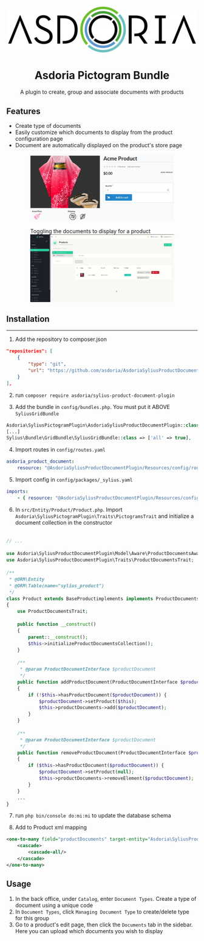 <p align="center">
</p>

![Example of a product's documents customization](doc/asdoria.jpg)

<h1 align="center">Asdoria Pictogram Bundle</h1>

<p align="center">A plugin to create, group and associate documents with products</p>

## Features

+ Create type of documents 
+ Easily customize which documents to display from the product configuration page
+ Document are automatically displayed on the product's store page

<div style="max-width: 75%; height: auto; margin: auto">

![Example of a product's documents customization](doc/product.jpg)

</div>


<div style="max-width: 75%; height: auto; margin: auto">

Toggling the documents to display for a product
![Example of a product's documents customization](doc/product.gif)

</div>





## Installation

---
1. Add the repository to composer.json

```JSON
"repositories": [
    {
        "type": "git",
        "url": "https://github.com/asdoria/AsdoriaSyliusProductDocumentPlugin.git"
    }
],
```
2. run `composer require asdoria/sylius-product-document-plugin`


3. Add the bundle in `config/bundles.php`. You must put it ABOVE `SyliusGridBundle`

```PHP
Asdoria\SyliusPictogramPlugin\AsdoriaSyliusProductDocumentPlugin::class => ['all' => true],
[...]
Sylius\Bundle\GridBundle\SyliusGridBundle::class => ['all' => true],
```

4. Import routes in `config/routes.yaml`

```yaml
asdoria_product_document:
    resource: "@AsdoriaSyliusProductDocumentPlugin/Resources/config/routing.yaml"
```

5. Import config in `config/packages/_sylius.yaml`
```yaml
imports:
    - { resource: "@AsdoriaSyliusProductDocumentPlugin/Resources/config/config.yaml"}
```
6. In `src/Entity/Product/Product.php`. Import `Asdoria\SyliusPictogramPlugin\Traits\PictogramsTrait` and initialize a document collection in the constructor

```PHP

// ...

use Asdoria\SyliusProductDocumentPlugin\Model\Aware\ProductDocumentsAwareInterface;
use Asdoria\SyliusProductDocumentPlugin\Traits\ProductDocumentsTrait;

/**
 * @ORM\Entity
 * @ORM\Table(name="sylius_product")
 */
class Product extends BaseProductimplements implements ProductDocumentsAwareInterface
{
    use ProductDocumentsTrait;

    public function __construct()
    {
        parent::__construct();
        $this->initializeProductDocumentsCollection();
    }

    /**
     * @param ProductDocumentInterface $productDocument
     */
    public function addProductDocument(ProductDocumentInterface $productDocument): void
    {
        if (!$this->hasProductDocument($productDocument)) {
            $productDocument->setProduct($this);
            $this->productDocuments->add($productDocument);
        }
    }

    /**
     * @param ProductDocumentInterface $productDocument
     */
    public function removeProductDocument(ProductDocumentInterface $productDocument): void
    {
        if ($this->hasProductDocument($productDocument)) {
            $productDocument->setProduct(null);
            $this->productDocuments->removeElement($productDocument);
        }
    }
    ...
}
```
7. run `php bin/console do:mi:mi` to update the database schema

8. Add to Product xml mapping
```XML
<one-to-many field="productDocuments" target-entity="Asdoria\SyliusProductDocumentPlugin\Model\ProductDocumentInterface" mapped-by="product" orphan-removal="true">
    <cascade>
        <cascade-all/>
    </cascade>
</one-to-many>
```

## Usage

1. In the back office, under `Catalog`, enter `Document Types`. Create a type of document using a unique code
2. In `Document Types`, click `Managing Document Type` to create/delete type for this group
3. Go to a product's edit page, then click the `Documents` tab in the sidebar. Here you can upload which documents you wish to display




